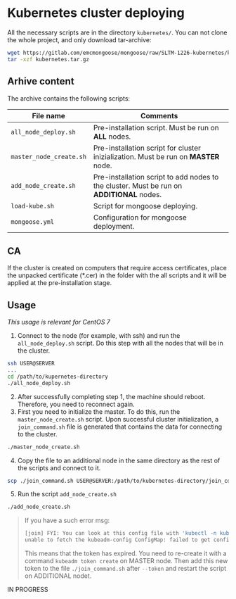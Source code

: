 # Kubernetes cluster deploying

All the necessary scripts are in the directory `kubernetes/`. You can not clone the whole project, and only download tar-archive:
```bash
wget https://gitlab.com/emcmongoose/mongoose/raw/SLTM-1226-kubernetes/kubernetes.tar.gz
tar -xzf kubernetes.tar.gz 
```

## Arhive content

The archive contains the following scripts:

| File name | Comments |
| ------ | ------ |
| `all_node_deploy.sh` | Pre-installation script. Must be run on **ALL** nodes. |
| `master_node_create.sh` | Pre-installation script for cluster inizialization. Must be run on **MASTER** node. |
| `add_node_create.sh` | Pre-installation script to add nodes to the cluster. Must be run on **ADDITIONAL** nodes. |
| `load-kube.sh` | Script for mongoose deploying. |
| `mongoose.yml` | Configuration for mongoose deployment. |

## CA

If the cluster is created on computers that require access certificates, place the unpacked certificate (*.cer) in the folder with the  all scripts and it will be applied at the pre-installation stage.

## Usage

*This usage is relevant for CentOS 7*

1.  Connect to the node (for example, with ssh) and run the `all_node_deploy.sh` script. Do this step with all the nodes that will be in the cluster. 
```bash
ssh USER@SERVER
...
cd /path/to/kupernetes-directory
./all_node_deploy.sh
```
2.  After successfully completing step 1, the machine should reboot. Therefore, you need to reconnect again.
3.  First you need to initialize the master. To do this, run the `master_node_create.sh` script. Upon successful cluster initialization, a `join_command.sh` file is generated that contains the data for connecting to the cluster.
```bash
./master_node_create.sh
```
4.  Copy the file to an additional node in the same directory as the rest of the scripts and connect to it.
```bash
scp ./join_command.sh USER@SERVER:/path/to/kubernetes-directory/join_command.sh
```
5.  Run the script `add_node_create.sh`
```bash
./add_node_create.sh
```

> If you have a such error msg:
> ```bash
> [join] FYI: You can look at this config file with 'kubectl -n kube-system get cm kubeadm-config -oyaml'
> unable to fetch the kubeadm-config ConfigMap: failed to get config map: Unauthorized
> ```
> This means that the token has expired. You need to re-create it with a command `kubeadm token create` on MASTER node. Then add this new token to the file `./join_command.sh` after `--token` and restart the script on ADDITIONAL nodet.


IN PROGRESS